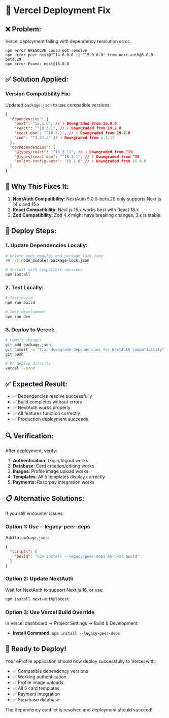 # 🚀 Vercel Deployment Fix

## ❌ **Problem:**

Vercel deployment failing with dependency resolution error:

```
npm error ERESOLVE could not resolve
npm error peer next@"^14.0.0-0 || ^15.0.0-0" from next-auth@5.0.0-beta.29
npm error Found: next@16.0.0
```

## ✅ **Solution Applied:**

### **Version Compatibility Fix:**

Updated `package.json` to use compatible versions:

```json
{
  "dependencies": {
    "next": "15.1.0", // ⬇️ Downgraded from 16.0.0
    "react": "^18.3.1", // ⬇️ Downgraded from 19.2.0
    "react-dom": "^18.3.1", // ⬇️ Downgraded from 19.2.0
    "zod": "^3.23.8" // ⬇️ Downgraded from 4.1.12
  },
  "devDependencies": {
    "@types/react": "^18.3.12", // ⬇️ Downgraded from ^19
    "@types/react-dom": "^18.3.1", // ⬇️ Downgraded from ^19
    "eslint-config-next": "15.1.0" // ⬇️ Downgraded from 16.0.0
  }
}
```

## 🔧 **Why This Fixes It:**

1. **NextAuth Compatibility**: NextAuth 5.0.0-beta.29 only supports Next.js 14.x and 15.x
2. **React Compatibility**: Next.js 15.x works best with React 18.x
3. **Zod Compatibility**: Zod 4.x might have breaking changes, 3.x is stable

## 🚀 **Deploy Steps:**

### **1. Update Dependencies Locally:**

```bash
# Delete node_modules and package-lock.json
rm -rf node_modules package-lock.json

# Install with compatible versions
npm install
```

### **2. Test Locally:**

```bash
# Test build
npm run build

# Test development
npm run dev
```

### **3. Deploy to Vercel:**

```bash
# Commit changes
git add package.json
git commit -m "fix: downgrade dependencies for NextAuth compatibility"
git push

# Or deploy directly
vercel --prod
```

## ✅ **Expected Result:**

- ✅ Dependencies resolve successfully
- ✅ Build completes without errors
- ✅ NextAuth works properly
- ✅ All features function correctly
- ✅ Production deployment succeeds

## 🔍 **Verification:**

After deployment, verify:

1. **Authentication**: Login/logout works
2. **Database**: Card creation/editing works
3. **Images**: Profile image upload works
4. **Templates**: All 5 templates display correctly
5. **Payments**: Razorpay integration works

## 📋 **Alternative Solutions:**

If you still encounter issues:

### **Option 1: Use --legacy-peer-deps**

Add to `package.json`:

```json
{
  "scripts": {
    "build": "npm install --legacy-peer-deps && next build"
  }
}
```

### **Option 2: Update NextAuth**

Wait for NextAuth to support Next.js 16, or use:

```bash
npm install next-auth@latest
```

### **Option 3: Use Vercel Build Override**

In Vercel dashboard → Project Settings → Build & Development:

- **Install Command**: `npm install --legacy-peer-deps`

## 🎉 **Ready to Deploy!**

Your eProfile application should now deploy successfully to Vercel with:

- ✅ Compatible dependency versions
- ✅ Working authentication
- ✅ Profile image uploads
- ✅ All 5 card templates
- ✅ Payment integration
- ✅ Supabase database

The dependency conflict is resolved and deployment should succeed!
